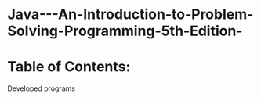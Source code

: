 # Java---An-Introduction-to-Problem-Solving-Programming-5th-Edition-
# Table of Contents:
Developed programs
